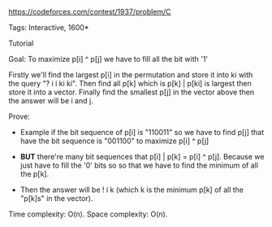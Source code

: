 https://codeforces.com/contest/1937/problem/C

Tags: Interactive, 1600*

Tutorial

Goal: To maximize p[i] ^ p[j] we have to fill all the bit with '1'  

Firstly we'll find the largest p[i] in the permutation and store it into ki with the query "? i i ki ki". 
Then find all p[k] which is p[k] | p[ki] is largest then store it into a vector.
Finally find the smallest p[j] in the vector above then the answer will be i and j.

Prove:
  - Example if the bit sequence of p[i] is "110011" so we have to find p[j] that have the bit sequence is "001100" to 
  maximize p[i] ^ p[j]

  - **BUT** there're many bit sequences that p[i] | p[k] = p[i] ^ p[j]. Because we just have to fill the '0' bits so
  so that we have to find the minimum of all the p[k].

  - Then the answer will be ! i k (which k is the minimum p[k] of all the "p[k]s" in the vector).

  Time complexity: O(n).
  Space complexity: O(n).
